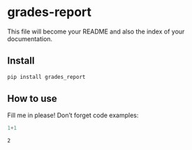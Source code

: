 # grades-report

<!-- WARNING: THIS FILE WAS AUTOGENERATED! DO NOT EDIT!  -->

This file will become your README and also the index of your
documentation.

## Install

``` sh
pip install grades_report
```

## How to use

Fill me in please! Don’t forget code examples:

``` python
1+1
```

    2
